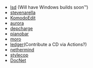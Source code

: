 - [lsd](https://github.com/Peltoche/lsd) (Will have Windows builds soon™)
- [stevenarella](https://github.com/iceiix/stevenarella#downloads)
- [KomodoEdit](https://github.com/Komodo/KomodoEdit)
- [aurora](https://github.com/xuri/aurora)
- [depcharge](https://github.com/centerorbit/depcharge)
- [pianobar](https://github.com/thedmd/pianobar-windows)
- [moro](https://github.com/albacoretuna/moro)
- [ledger](https://github.com/AlexanderAA/ledger_binaries_windows)(Contribute a CD via Actions?)
- [nethermind](https://github.com/NethermindEth/nethermind)
- [stylecop](https://github.com/StyleCop/StyleCop)
- [DocNet](https://github.com/FransBouma/DocNet)